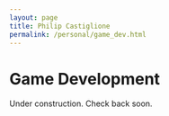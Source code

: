 ```yaml
---
layout: page
title: Philip Castiglione
permalink: /personal/game_dev.html
---
```


# Game Development 

Under construction. Check back soon.

